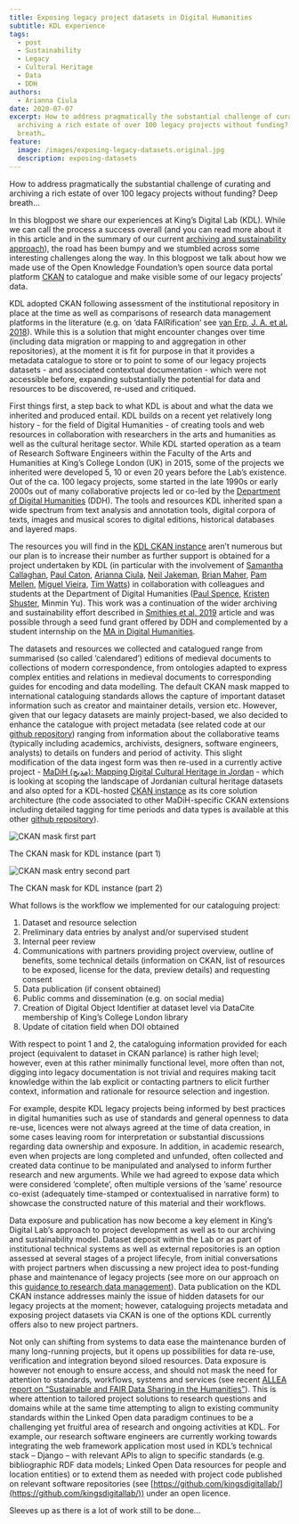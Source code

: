 ```yaml
---
title: Exposing legacy project datasets in Digital Humanities
subtitle: KDL experience
tags:
  - post
  - Sustainability
  - Legacy
  - Cultural Heritage
  - Data
  - DDH
authors:
  - Arianna Ciula
date: 2020-07-07
excerpt: How to address pragmatically the substantial challenge of curating and
  archiving a rich estate of over 100 legacy projects without funding? Deep
  breath…
feature:
  image: /images/exposing-legacy-datasets.original.jpg
  description: exposing-datasets
---
```


How to address pragmatically the substantial challenge of curating and archiving a rich estate of over 100 legacy projects without funding? Deep breath…

In this blogpost we share our experiences at King’s Digital Lab (KDL). While we can call the process a success overall (and you can read more about it in this article and in the summary of our current [archiving and sustainability approach](/our-work/archiving-sustainability/)), the road has been bumpy and we stumbled across some interesting challenges along the way. In this blogpost we talk about how we made use of the Open Knowledge Foundation’s open source data portal platform [CKAN](https://ckan.org/) to catalogue and make visible some of our legacy projects’ data.

KDL adopted CKAN following assessment of the institutional repository in place at the time as well as comparisons of research data management platforms in the literature (e.g. on ‘data FAIRification’ see [van Erp, J. A. et al. 2018](https://peerj.com/preprints/27151.pdf)). While this is a solution that might encounter changes over time (including data migration or mapping to and aggregation in other repositories), at the moment it is fit for purpose in that it provides a metadata catalogue to store or to point to some of our legacy projects datasets - and associated contextual documentation - which were not accessible before, expanding substantially the potential for data and resources to be discovered, re-used and critiqued.

First things first, a step back to what KDL is about and what the data we inherited and produced entail. KDL builds on a recent yet relatively long history - for the field of Digital Humanities - of creating tools and web resources in collaboration with researchers in the arts and humanities as well as the cultural heritage sector. While KDL started operation as a team of Research Software Engineers within the Faculty of the Arts and Humanities at King’s College London (UK) in 2015, some of the projects we inherited were developed 5, 10 or even 20 years before the Lab’s existence. Out of the ca. 100 legacy projects, some started in the late 1990s or early 2000s out of many collaborative projects led or co-led by the [Department of Digital Humanities](https://www.kcl.ac.uk/ddh) (DDH). The tools and resources KDL inherited span a wide spectrum from text analysis and annotation tools, digital corpora of texts, images and musical scores to digital editions, historical databases and layered maps.

The resources you will find in the [KDL CKAN instance](http://data.kdl.kcl.ac.uk) aren’t numerous but our plan is to increase their number as further support is obtained for a project undertaken by KDL (in particular with the involvement of [Samantha Callaghan](/who-we-are/samantha-callaghan/), [Paul Caton](/who-we-are/dr-paul-caton/), [Arianna Ciula](/who-we-are/dr-arianna-ciula/), [Neil Jakeman](/who-we-are/neil-jakeman/), [Brian Maher](/who-we-are/brian-maher/), [Pam Mellen](/who-we-are/pamela-mellen/), [Miguel Vieira](/who-we-are/miguel-vieira/), [Tim Watts](/who-we-are/tim-watts/)) in collaboration with colleagues and students at the Department of Digital Humanities ([Paul Spence](https://www.kcl.ac.uk/people/paul-spence), [Kristen Shuster](https://www.kcl.ac.uk/people/dr-kristen-schuster), Minmin Yu). This work was a continuation of the wider archiving and sustainability effort described in [Smithies et al. 2019](http://www.digitalhumanities.org/dhq/vol/13/1/000411/000411.html) article and was possible through a seed fund grant offered by DDH and complemented by a student internship on the [MA in Digital Humanities](https://www.kcl.ac.uk/study/postgraduate/taught-courses/digital-humanities-ma).

The datasets and resources we collected and catalogued range from summarised (so called ‘calendared’) editions of medieval documents to collections of modern correspondence, from ontologies adapted to express complex entities and relations in medieval documents to corresponding guides for encoding and data modelling. The default CKAN mask mapped to international cataloguing standards allows the capture of important dataset information such as creator and maintainer details, version etc. However, given that our legacy datasets are mainly project-based, we also decided to enhance the catalogue with project metadata (see related code at our [github repository](https://github.com/kingsdigitallab/ckanext-kdl_metadata_schema)) ranging from information about the collaborative teams (typically including academics, archivists, designers, software engineers, analysts) to details on funders and period of activity. This slight modification of the data ingest form was then re-used in a currently active project - [MaDiH (مديح): Mapping Digital Cultural Heritage in Jordan](http://madih-jordan.org/) - which is looking at scoping the landscape of Jordanian cultural heritage datasets and also opted for a KDL-hosted [CKAN instance](https://madih-data.kdl.kcl.ac.uk/) as its core solution architecture (the code associated to other MaDiH-specific CKAN extensions including detailed tagging for time periods and data types is available at this other [github repository](https://github.com/kingsdigitallab/ckanext-kdl_madih)).

![CKAN mask first part](/images/CKAN_mask_1_ryyMyGY.width-1024.png)

The CKAN mask for KDL instance (part 1)

![CKAN mask entry second part](/images/CKAN_mask_2_0AGTUjW.width-1024.png)

The CKAN mask for KDL instance (part 2)

What follows is the workflow we implemented for our cataloguing project:

1.  Dataset and resource selection
2.  Preliminary data entries by analyst and/or supervised student
3.  Internal peer review
4.  Communications with partners providing project overview, outline of benefits, some technical details (information on CKAN, list of resources to be exposed, license for the data, preview details) and requesting consent
5.  Data publication (if consent obtained)
6.  Public comms and dissemination (e.g. on social media)
7.  Creation of Digital Object Identifier at dataset level via DataCite membership of King’s College London library
8.  Update of citation field when DOI obtained

With respect to point 1 and 2, the cataloguing information provided for each project (equivalent to dataset in CKAN parlance) is rather high level; however, even at this rather minimally functional level, more often than not, digging into legacy documentation is not trivial and requires making tacit knowledge within the lab explicit or contacting partners to elicit further context, information and rationale for resource selection and ingestion.

For example, despite KDL legacy projects being informed by best practices in digital humanities such as use of standards and general openness to data re-use, licences were not always agreed at the time of data creation, in some cases leaving room for interpretation or substantial discussions regarding data ownership and exposure. In addition, in academic research, even when projects are long completed and unfunded, often collected and created data continue to be manipulated and analysed to inform further research and new arguments. While we had agreed to expose data which were considered ‘complete’, often multiple versions of the ‘same’ resource co-exist (adequately time-stamped or contextualised in narrative form) to showcase the constructed nature of this material and their workflows.

Data exposure and publication has now become a key element in King’s Digital Lab’s approach to project development as well as to our archiving and sustainability model. Dataset deposit within the Lab or as part of institutional technical systems as well as external repositories is an option assessed at several stages of a project lifecyle, from initial conversations with project partners when discussing a new project idea to post-funding phase and maintenance of legacy projects (see more on our approach on this [guidance to research data management](https://github.com/kingsdigitallab/sdlc-for-rse/wiki/Data-Management-Plan-guidance-and-AHRC-template)). Data publication on the KDL CKAN instance addresses mainly the issue of hidden datasets for our legacy projects at the moment; however, cataloguing projects metadata and exposing project datasets via CKAN is one of the options KDL currently offers also to new project partners.

Not only can shifting from systems to data ease the maintenance burden of many long-running projects, but it opens up possibilities for data re-use, verification and integration beyond siloed resources. Data exposure is however not enough to ensure access, and should not mask the need for attention to standards, workflows, systems and services (see recent [ALLEA report on “Sustainable and FAIR Data Sharing in the Humanities”](https://allea.org/portfolio-item/sustainable-and-fair-data-sharing-in-the-humanities/.)). This is where attention to tailored project solutions to research questions and domains while at the same time attempting to align to existing community standards within the Linked Open data paradigm continues to be a challenging yet fruitful area of research and ongoing activities at KDL. For example, our research software engineers are currently working towards integrating the web framework application most used in KDL’s technical stack – Django – with relevant APIs to align to specific standards (e.g. bibliographic RDF data models; Linked Open Data resources for people and location entities) or to extend them as needed with project code published on relevant software repositories (see [https://github.com/kingsdigitallab/](https://github.com/kingsdigitallab/)) under an open licence.

Sleeves up as there is a lot of work still to be done...
